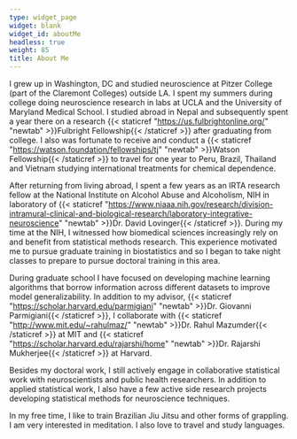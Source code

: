 ```yaml
---
type: widget_page
widget: blank
widget_id: aboutMe
headless: true
weight: 85
title: About Me
---
```

I grew up in Washington, DC and studied neuroscience at Pitzer College (part of the Claremont Colleges) outside LA. I spent my summers during college doing neuroscience research in labs at UCLA and the University of Maryland Medical School. I studied abroad in Nepal and subsequently spent a year there on a research {{< staticref "https://us.fulbrightonline.org/" "newtab" >}}Fulbright Fellowship{{< /staticref >}} after graduating from college. I also was fortunate to receive and conduct a {{< staticref "https://watson.foundation/fellowships/tj" "newtab" >}}Watson Fellowship{{< /staticref >}} to travel for one year to Peru, Brazil, Thailand and Vietnam studying international treatments for chemical dependence.

After returning from living abroad, I spent a few years as an IRTA research fellow at the National Institute on Alcohol Abuse and Alcoholism, NIH in laboratory of {{< staticref "https://www.niaaa.nih.gov/research/division-intramural-clinical-and-biological-research/laboratory-integrative-neuroscience" "newtab" >}}Dr. David Lovinger{{< /staticref >}}. During my time at the NIH, I witnessed how biomedical sciences increasingly rely on and benefit from statistical methods research. This experience motivated me to pursue graduate training in biostatistics and so I began to take night classes to prepare to pursue doctoral training in this area.

During graduate school I have focused on developing machine learning algorithms that borrow information across different datasets to improve model generalizability. In addition to my advisor,  {{< staticref "https://scholar.harvard.edu/parmigiani" "newtab" >}}Dr. Giovanni Parmigiani{{< /staticref >}}, I collaborate with  {{< staticref "http://www.mit.edu/~rahulmaz/" "newtab" >}}Dr. Rahul Mazumder{{< /staticref >}} at MIT and {{< staticref "https://scholar.harvard.edu/rajarshi/home" "newtab" >}}Dr. Rajarshi Mukherjee{{< /staticref >}} at Harvard. 

Besides my doctoral work, I still actively engage in collaborative statistical work with neuroscientists and public health researchers. In addition to applied statistical work, I also have a few active side research projects developing statistical methods for neuroscience techniques.

In my free time, I like to train Brazilian Jiu Jitsu and other forms of grappling. I am very interested in meditation. I also love to travel and study languages.
